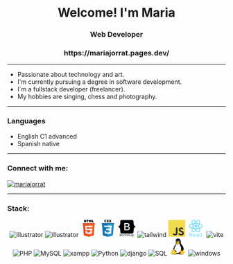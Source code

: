 <h1 align="center">Welcome! I'm Maria</h1>
<h3 align="center">Web Developer</h3>
<h3 align="center">https://mariajorrat.pages.dev/</h3>

---

- Passionate about technology and art.
- I'm currently pursuing a degree in software development.
- I´m a fullstack developer (freelancer).
- My hobbies are singing, chess and photography.

---

<h3 align="left">Languages</h3>

- English C1 advanced
- Spanish native

---

<h3 align="left">Connect with me:</h3>
<p align="left">
<a href="https://linkedin.com/in/mariajorrat" target="blank"><img align="center" src="https://raw.githubusercontent.com/rahuldkjain/github-profile-readme-generator/master/src/images/icons/Social/linked-in-alt.svg" alt="mariajorrat" height="30" width="40" /></a>
</p>

---

<h3 align="left">Stack:</h3>
<p align="center">
<img src="https://www.vectorlogo.zone/logos/adobe_illustrator/adobe_illustrator-icon.svg" alt="illustrator" width="40" height="40"/>
<img src="https://www.svgrepo.com/show/452151/adobe-xd.svg" alt="illustrator" width="40" height="40"/>
<img src="https://raw.githubusercontent.com/devicons/devicon/master/icons/html5/html5-original-wordmark.svg" alt="html5" width="40" height="40"/>
<img src="https://raw.githubusercontent.com/devicons/devicon/master/icons/css3/css3-original-wordmark.svg" alt="css3" width="40" height="40"/>
<img src="https://raw.githubusercontent.com/devicons/devicon/master/icons/bootstrap/bootstrap-plain-wordmark.svg" alt="bootstrap" width="40" height="40"/>
<img src="https://www.svgrepo.com/show/374118/tailwind.svg" alt="tailwind" width="40" height="40"/>
<img src="https://raw.githubusercontent.com/devicons/devicon/master/icons/javascript/javascript-original.svg" alt="javascript" width="40" height="40"/>
<img src="https://raw.githubusercontent.com/devicons/devicon/master/icons/react/react-original-wordmark.svg" alt="react" width="40" height="40"/>
<img src="https://www.svgrepo.com/show/374167/vite.svg" alt="vite" width="40" height="40"/>
<img src="https://www.svgrepo.com/show/373969/php2.svg" alt="PHP" width="40" height="40"/>
<img src="https://www.svgrepo.com/show/303251/mysql-logo.svg" alt="MySQL" width="40" height="40"/>
<img src="https://www.svgrepo.com/show/354575/xampp.svg" alt="xampp" width="40" height="40"/>
<img src="https://cdn.icon-icons.com/icons2/1381/PNG/512/python_94570.png" alt="Python" width="40" height="40"/>
<img src="https://www.svgrepo.com/show/349341/djangoproject.svg" alt="django" width="40" height="40"/>
<img src="https://www.svgrepo.com/show/331760/sql-database-generic.svg" alt="SQL" width="40" height="40"
<img src="https://www.vectorlogo.zone/logos/git-scm/git-scm-icon.svg" alt="git" width="40" height="40"/>
<img src="https://raw.githubusercontent.com/devicons/devicon/master/icons/linux/linux-original.svg" alt="linux" width="40" height="40"/>
<img src="https://cdn.icon-icons.com/icons2/836/PNG/512/Windows_Phone_icon-icons.com_66782.png" alt="windows" width="40" height="40"/>
<!-- <img src="" alt="git" width="40" height="40"/> -->
</p>
